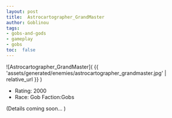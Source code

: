 ```yaml
---
layout: post
title:  Astrocartographer_GrandMaster
author: Goblinou
tags:
- gobs-and-gods
- gameplay
- gobs
toc:  false
---
```


![Astrocartographer_GrandMaster]( {{ 'assets/generated/enemies/astrocartographer_grandmaster.jpg' | relative_url }} )
- Rating: 2000
- Race: Gob  Faction:Gobs

(Details coming soon... )